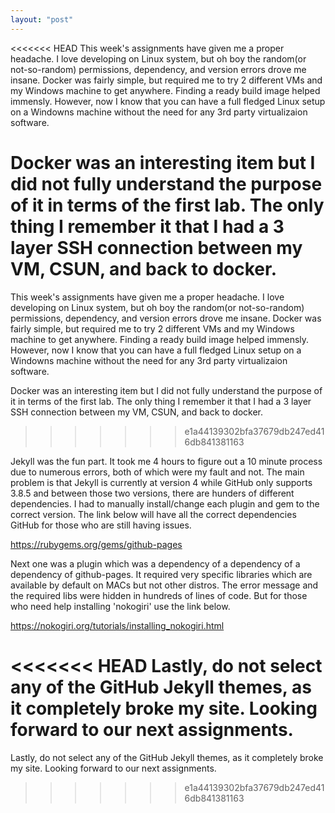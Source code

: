 ```yaml
---
layout: "post"
---
```

<<<<<<< HEAD
This week's assignments have given me a proper headache. I love developing on Linux system, but oh boy the random(or not-so-random) permissions, dependency, and version errors drove me insane. Docker was fairly simple, but required me to try 2 different VMs and my Windows machine to get anywhere. Finding a ready build image helped immensly. However, now I know that you can have a full fledged Linux setup on a Windowns machine without the need for any 3rd party virtualizaion software.

Docker was an interesting item but I did not fully understand the purpose of it in terms of the first lab. The only thing I remember it that I had a 3 layer SSH connection between my VM, CSUN, and back to docker.
=======
This week's assignments have given me a proper headache. I love developing on Linux system, but oh boy the random(or not-so-random) permissions, dependency, and version errors drove me insane. Docker was fairly simple, but required me to try 2 different VMs and my Windows machine to get anywhere. Finding a ready build image helped immensly. However, now I know that you can have a full fledged Linux setup on a Windowns machine without the need for any 3rd party virtualizaion software. 

Docker was an interesting item but I did not fully understand the purpose of it in terms of the first lab. The only thing I remember it that I had a 3 layer SSH connection between my VM, CSUN, and back to docker. 
>>>>>>> e1a44139302bfa37679db247ed416db841381163

Jekyll was the fun part. It took me 4 hours to figure out a 10 minute process due to numerous errors, both of which were my fault and not. The main problem is that Jekyll is currently at version 4 while GitHub only supports 3.8.5 and between those two versions, there are hunders of different dependencies. I had to manually install/change each plugin and gem to the correct version. The link below will have all the correct dependencies GitHub for those who are still having issues.

https://rubygems.org/gems/github-pages

Next one was a plugin which was a dependency of a dependency of a dependency of github-pages. It required very specific libraries which are available by default on MACs but not other distros. The error message and the required libs were hidden in hundreds of lines of code. But for those who need help installing 'nokogiri' use the link below.

https://nokogiri.org/tutorials/installing_nokogiri.html

<<<<<<< HEAD
Lastly, do not select any of the GitHub Jekyll themes, as it completely broke my site. Looking forward to our next assignments.
=======
Lastly, do not select any of the GitHub Jekyll themes, as it completely broke my site. Looking forward to our next assignments. 
>>>>>>> e1a44139302bfa37679db247ed416db841381163
